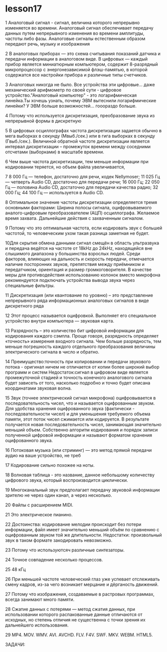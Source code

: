 # lesson17

  1 Аналоговый сигнал - сигнал, величина которого непрерывно изменяется во времени. Аналоговый сигнал обеспечивает передачу данных путем непрерывного изменения во времени амплитуды, частоты либо фазы. Аналоговые сигналы естественным образом передают речь, музыку и изображения
  
  2 В аналоговых приборах — это схема считывания показаний датчика и передачи информации в аналоговом виде. В цифровых — каждый прибор является миниатюрным компьютером, содержит 8-разрядный микропроцессор с энергонезависимой флэш-памятью, в которой содержатся все настройки прибора и различные типы счетчиков.
  
  3 Аналоговых никогда не было. Все устройства эти цифровые... даже механический арифмометр по своей сути - цифровое устройство."Аналоговый компьютер" - это логарифмическая линейка.Ты хочешь узнать, почему ЭВМ вытеснили логарифмические линейки? У ЭВМ больше возможностей... гооораздо больше.
  
  4 Потому что используется дискретизация, преобразование звука из непрерывной формы в дискретную
  
  5 В цифровых осциллографах частота дискретизации задается обычно в мега выборках в секунду (Мвыб./сек.) или в гига выборках в секунду (Гвыб./сек.). Величиной обратной частоте дискретизации является интервал дискретизации – промежуток времени между соседними отсчетами (выборками) в масштабе времени.
  
  6 Чем выше частота дискретизации, тем меньше информации при кодировании теряется, но объем файла увеличивается,
  
7 8 000 Гц — телефон, достаточно для речи, кодек Nellymoser;
 11 025 Гц — четверть Audio CD, достаточно для передачи речи;
16 000 Гц;
22 050 Гц — половина Audio CD, достаточно для передачи качества радио;
32 000 Гц;
44 100 Гц — используется в Audio CD.

  8 Оптимальное значение частоты дискретизации определяется тремя основными факторами: Ширина полосы сигнала, оцифровываемого аналого-цифровым преобразователем (АЦП) осциллографа. Желаемое время захвата. Дальнейшие действия с захваченным сигналом.
  
  9 Потому что это оптимальная частота, если кодировать звук с большей частотой, то человеческим ухом такая разница заметная не будет.

  10Для скрытия обмена данными сигнал смещён в область ультразвука и передача ведётся на частоте от 18kHz до 24kHz, находящейся вне слышимого диапазона у большинства взрослых людей. Среди факторов, влияющих на дальность и скорость передачи, отмечается наличие посторонних звуков, препятствия между приёмником и передатчиком, ориентация и размер громкоговорителя. В качестве меры для противодействия использованию колонок вместо микрофона рекомендуется подключать устройства вывода звука через специальные фильтры.

  11 Дискретизация (или квантование по уровню) – это представление непрерывного ряда информационных аналоговых сигналов в виде дискретного ряда
  
  12 Этот процесс называется оцифровкой. Выполняет его специальное устройство внутри компьютера — звуковая карта.
  
  13 Разрядность – это количество бит цифровой информации для кодирования каждого сэмпла. Проще говоря, разрядность определяет «точность» измерения входного сигнала. Чем больше разрядность, тем меньше погрешность каждого отдельного преобразования величины электрического сигнала в число и обратно.
  
  14  Преимущество:точность при копировании и передачи звукового потока - оригинал ничем не отличается от копии более широкий выбор программ и систем Недостаток:сигнал в цифровом виде является промежуточной стадией и точность конечного аналогового сигнала будет зависеть от того, насколько подробно и точно будет описана координатами звуковая волна.

  15 Звук (точнее электрический сигнал микрофона) оцифровывается  в последовательность чисел, что и называется оцифрованным звуком. Для удобства хранения  оцифрованного звука (фактически - последовательности чисел) и для уменьшения требуемого объема памяти, этот поток чисел сжимается или кодируется. В результате получается новая последовательность чисел, занимающая значительно меньший объем. Собственно алгоритм кодирования и порядок записи полученной цифровой информации и называют форматом хранения оцифрованного звука.
  
  16 Потоковая музыка (или стриминг) — это метод прямой передачи аудио на ваше устройство, не треб

 17 Кодирование сильно похожее на ноты.
 
18 Волновая таблица - это название, данное небольшому количеству цифрового звука, который воспроизводится циклически.

19  Многоканальный звук предполагает передачу звуковой информации зрителю не через один канал, а через несколько.

20 Файлы с расширением MIDI.

21 Это электрическое пианино.

22 Достоинства: кодирование мелодии происходит без потери информации, файл имеет значительно меньший объём по сравнению с оцифрованным звуком той же длительности. Недостатки: произвольный звук в таком формате закодировать невозможно.

23 Потому что используютсяч различные синтезаторы.

24 Точное совпадение несколько процессов.

25 48 кГц

26 При меньшей частоте человеческий глаз уже успевает отслеживать смену кадров, из-за чего возникает мерцание и дёрганость движений.

27 Потому что изображения, создаваемые в растровых программах, всегда занимают много памяти.

28 Сжатие данных с потерями — метод сжатия данных, при использовании которого распакованные данные отличаются от исходных, но степень отличия не существенна с точки зрения их дальнейшего использования.

29 MP4. MOV. WMV. AVI. AVCHD. FLV. F4V. SWF. MKV. WEBM. HTML5.

ЗАДАЧИ:
